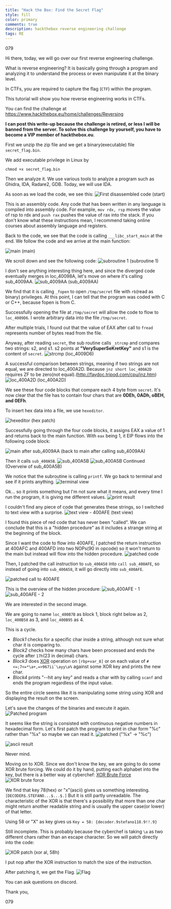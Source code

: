 ```yaml
---
title: "Hack the Box: Find the Secret Flag"
style: fill
color: primary
comments: true
description: hackthebox reverse engineering challenge
tags: RE
---
```

079

Hi there, today, we will go over our first reverse engineering challenge.

What is reverse engineering? It is basically going through a program and analyzing it to understand the process
or even manipulate it at the binary level.

In CTFs, you are required to capture the flag (```CTF```) within the program.

This tutorial will show you how reverse engineering works in CTFs.

You can find the challenge at https://www.hackthebox.eu/home/challenges/Reversing

**I can post this write-up because the challenge is retired, or less I will be banned from the server. To solve this challenge by yourself, you have to become a VIP member of hackthebox.eu**.

First we unzip the zip file and we get a binary(executable) file ```secret_flag.bin```.

We add executable privilege in Linux by
 ```
 chmod +x secret_flag.bin
 ```
Then we analyze it. We use various tools to analyze a program such as Ghidra, IDA, Radare2, GDB. Today, we will use IDA.

As soon as we load the code, we see this:
![First disassembled code](https://raw.githubusercontent.com/079035/079035.github.io/master/images/find%20the%20secret%20flag/1.PNG) (start)

This is an assembly code.
Any code that has been written in any language is compiled into assembly code.
For example, ```mov rdx, rsp``` moves the value of rsp to rdx and ```push rax``` pushes the value of rax into the stack.
If you don't know what these instructions mean, I recommend taking online courses about assembly language and registers.

Back to the code, we see that the code is calling ```___libc_start_main``` at the end.
We follow the code and we arrive at the main function:

![main](https://raw.githubusercontent.com/079035/079035.github.io/master/images/find%20the%20secret%20flag/2.PNG) (main)

We scroll down and see the following code:
![subroutine 1](https://raw.githubusercontent.com/079035/079035.github.io/master/images/find%20the%20secret%20flag/3.PNG) (subroutine 1)

I don't see anything interesting thing here, and since the diverged code eventually merges in loc_40098A, let's move on where it's calling sub_4009AA.
![sub_4009AA](https://raw.githubusercontent.com/079035/079035.github.io/master/images/find%20the%20secret%20flag/4.PNG) (sub_4009AA)

We find that it is calling ```_fopen``` to open ```/tmp/secret``` file with ```rb```(read as binary) privileges.
At this point, I can tell that the program was coded with C or C++, because fopen is from C.

Successfully opening the file at ```/tmp/secret``` will allow the code to flow to ```loc_4009D6```.
I wrote arbitrary data into the file ```/tmp/secret```.

After multiple trials, I found out that the value of EAX after call to ```fread``` represents number of bytes read from the file.

Anyway, after reading ```secret```, the sub routine calls ```_strcmp``` and compares two strings: s2, and s1.
s2 points at **"VerySuperSeKretKey"** and s1 is the content of ```secret```.
![strcmp](https://raw.githubusercontent.com/079035/079035.github.io/master/images/find%20the%20secret%20flag/6.PNG) (loc_4009D6)

A successful comparison between strings, meaning if two strings are not equal, we are directed to loc_400A2D.
Because ```jnz short loc_400A2D``` requires ZF to be zero(not equal).(http://faydoc.tripod.com/cpu/jnz.htm)
![loc_400A2D](https://raw.githubusercontent.com/079035/079035.github.io/master/images/find%20the%20secret%20flag/5.PNG) (loc_400A2D)

We see these four code blocks that compare each 4 byte from ```secret```. It's now clear that the file has to
contain four chars that are **0DEh, 0ADh, oBEH, and 0EFh**.

To insert hex data into a file, we use ```hexeditor```.

![hexeditor](https://raw.githubusercontent.com/079035/079035.github.io/master/images/find%20the%20secret%20flag/8.PNG) (hex patch)

Successfully going through the four code blocks, it assigns EAX a value of 1 and returns back to the main function.
With ```eax``` being 1, it EIP flows into the following code block:

![main after sub_4009AA](https://raw.githubusercontent.com/079035/079035.github.io/master/images/find%20the%20secret%20flag/9.png) (back to main after calling sub_4009AA)

Then it calls ```sub_400A5B```.
![sub_400A5B](https://raw.githubusercontent.com/079035/079035.github.io/master/images/find%20the%20secret%20flag/10.PNG)
![sub_400A5B Continued](https://raw.githubusercontent.com/079035/079035.github.io/master/images/find%20the%20secret%20flag/11.PNG) (Overveiw of sub_400A5B)

We notice that the subroutine is calling ```printf```.
We go back to terminal and see if it prints anything.
![terminal view](https://raw.githubusercontent.com/079035/079035.github.io/master/images/find%20the%20secret%20flag/12.PNG)

Ok... so it prints something but I'm not sure what it means, and every time I run the program, it is giving me different values.
![print result](https://raw.githubusercontent.com/079035/079035.github.io/master/images/find%20the%20secret%20flag/13.PNG)

I couldn't find any piece of code that generates these strings, so I switched to text view with a surprise.
![text view - 400AFE](https://raw.githubusercontent.com/079035/079035.github.io/master/images/find%20the%20secret%20flag/14.PNG) (text view)

I found this piece of red code that has never been "called".
We can conclude that this is a "hidden procedure" as it includes a strange string at the beginning of the block.

Since I want the code to flow into 400AFE, I patched the return instruction at 400AFC and 400AFD into two NOPs(90 in opcode) so it won't return to the main but instead will flow into the hidden procedure.
![patched code](https://raw.githubusercontent.com/079035/079035.github.io/master/images/find%20the%20secret%20flag/15.PNG)

Then, I patched the call instruction to ```sub_400A58``` into ```call sub_400AFE```, so instead of going into ```sub_400A58```, it will go directly into ```sub_400AFE```.

![patched call to 400AFE](https://raw.githubusercontent.com/079035/079035.github.io/master/images/find%20the%20secret%20flag/16.PNG)

This is the overview of the hidden procedure:
![sub_400AFE - 1](https://raw.githubusercontent.com/079035/079035.github.io/master/images/find%20the%20secret%20flag/17.PNG)
![sub_400AFE - 2](https://raw.githubusercontent.com/079035/079035.github.io/master/images/find%20the%20secret%20flag/19.PNG)

We are interested in the second image.

We are going to name ```loc_400B7B``` as block 1, block right below as 2, ```loc_400B58``` as 3, and ```loc_400B95``` as 4.

This is a cycle.
* _Block1_ checks for a specific char inside a string, although not sure what char it is comparing to.
* _Block2_ checks how many chars have been processed and ends the cycle after ```17h```(23 in decimal) chars.
* _Block3_ does [XOR](https://stackoverflow.com/questions/14526584/what-does-the-xor-operator-do#:~:text=XOR%20is%20a%20binary%20operation,corresponding%20bits%20of%20a%20number) operation on ```[rbp+var_8]``` or on each value of ```#<=;7<=*\a+,=>967ii`\ayy\a%``` against some XOR key and prints the new char.
* _Block4_ prints "--hit any key" and reads a char with by calling ```scanf``` and ends the program regardless of the input value.

So the entire circle seems like it is manipulating some string using XOR and displaying the result on the screen.

Let's save the changes of the binaries and execute it again.
![Patched program](https://raw.githubusercontent.com/079035/079035.github.io/master/images/find%20the%20secret%20flag/20.PNG)

It seems like the string is consisted with continuous negative numbers in hexadecimal form.
Let's first patch the program to print in char form "%c" rather than "%x" so maybe we can read it.
![patched](https://raw.githubusercontent.com/079035/079035.github.io/master/images/find%20the%20secret%20flag/21.PNG) ("%x" -> "%c")

![ascii result](https://raw.githubusercontent.com/079035/079035.github.io/master/images/find%20the%20secret%20flag/22.PNG)

Never mind.

Moving on to XOR. Since we don't know the key, we are going to do some XOR brute forcing.
We could do it by hand, putting each alphabet into the key, but there is a better way at cyberchef: [XOR Brute Force](https://gchq.github.io/CyberChef/#recipe=XOR_Brute_Force(1,100,0,'Standard',false,true,false,''))
![XOR brute force](https://raw.githubusercontent.com/079035/079035.github.io/master/images/find%20the%20secret%20flag/23.PNG)

We find that key 78(hex) or "x"(ascii) gives us something interesting. ```[DECODER$.STEFANO...$...$.]```
But it is still partly unreadable. The characteristic of the XOR is that there's a possibility that more than one char might return another readable string and is usually the upper case(or lower) of that letter.

Using 58 or "X" as key gives us ```Key = 58: {decoder.9stefano118.9!!.9}```

Still incomplete.
This is probably because the cyberchef is taking ```\a``` as two different chars rather than an escape character.
So we will patch directly into the code:

![XOR patch](https://raw.githubusercontent.com/079035/079035.github.io/master/images/find%20the%20secret%20flag/25.PNG) (xor al, 58h)

I put nop after the XOR instruction to match the size of the instruction.

After patching it, we get the Flag.
![Flag](https://raw.githubusercontent.com/079035/079035.github.io/master/images/find%20the%20secret%20flag/26.PNG)

You can ask questions on discord.

Thank you,

079
